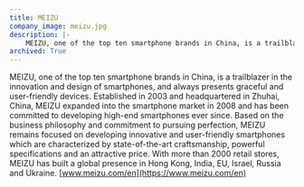 ```yaml
---
title: MEIZU
company_image: meizu.jpg
description: |-
    MEIZU, one of the top ten smartphone brands in China, is a trailblazer in the innovation and design of smartphones, and always presents graceful and user-friendly devices.
archived: True
---
```

MEIZU, one of the top ten smartphone brands in China, is a trailblazer in the innovation and design of smartphones, and always presents graceful and user-friendly devices. Established in 2003 and headquartered in Zhuhai, China, MEIZU expanded into the smartphone market in 2008 and has been committed to developing high-end smartphones ever since. Based on the business philosophy and commitment to pursuing perfection, MEIZU remains focused on developing innovative and user-friendly smartphones which are characterized by state-of-the-art craftsmanship, powerful specifications and an attractive price. With more than 2000 retail stores, MEIZU has built a global presence in Hong Kong, India, EU, Israel, Russia and Ukraine.  [www.meizu.com/en](https://www.meizu.com/en)

